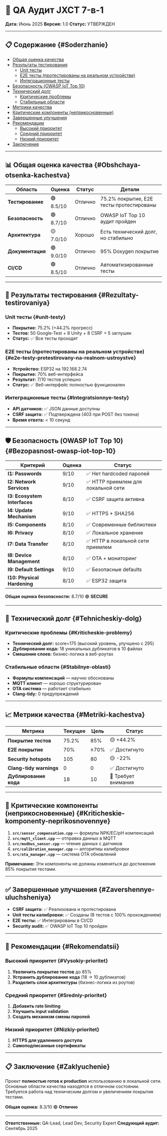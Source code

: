 # 🧪 QA Аудит JXCT 7-в-1

**Дата:** Июнь 2025
**Версия:** 1.0
**Статус:** УТВЕРЖДЕН

---

## 📋 Содержание {#Soderzhanie}

- [Общая оценка качества](#Obshchaya-otsenka-kachestva)
- [Результаты тестирования](#Rezultaty-testirovaniya)
  - [Unit тесты](#unit-testy)
  - [E2E тесты (протестированы на реальном устройстве)](#e2e-testy-protestirovany-na-realnom-ustroystve)
  - [Интеграционные тесты](#Integratsionnye-testy)
- [Безопасность (OWASP IoT Top 10)](#Bezopasnost-owasp-iot-top-10)
- [Технический долг](#Tehnicheskiy-dolg)
  - [Критические проблемы](#Kriticheskie-problemy)
  - [Стабильные области](#Stabilnye-oblasti)
- [Метрики качества](#Metriki-kachestva)
- [Критические компоненты (неприкосновенные)](#Kriticheskie-komponenty-neprikosnovennye)
- [Завершенные улучшения](#Zavershennye-uluchsheniya)
- [Рекомендации](#Rekomendatsii)
  - [Высокий приоритет](#Vysokiy-prioritet)
  - [Средний приоритет](#Sredniy-prioritet)
  - [Низкий приоритет](#Nizkiy-prioritet)
- [Заключение](#Zaklyuchenie)

---

## 📊 Общая оценка качества {#Obshchaya-otsenka-kachestva}

| Область | Оценка | Статус | Детали |
|---------|--------|--------|--------|
| **Тестирование** | 🟢 8.5/10 | Отлично | 75.2% покрытие, E2E тесты протестированы |
| **Безопасность** | 🟢 8.7/10 | Отлично | OWASP IoT Top 10 аудит пройден |
| **Архитектура** | 🟡 7.0/10 | Хорошо | Есть технический долг, но стабильно |
| **Документация** | 🟢 9.0/10 | Отлично | 95% Doxygen покрытие |
| **CI/CD** | 🟢 8.5/10 | Отлично | Автоматизированные тесты |

---

## 🧪 Результаты тестирования {#Rezultaty-testirovaniya}

### Unit тесты {#unit-testy}
- **Покрытие:** 75.2% (+44.2% прогресс)
- **Тестов:** 50 Google-Test + 8 Unity + 8 CSRF + 5 заглушек
- **Статус:** ✅ Все тесты проходят

### E2E тесты (протестированы на реальном устройстве) {#e2e-testy-protestirovany-na-realnom-ustroystve}
- **Устройство:** ESP32 на 192.168.2.74
- **Покрытие:** 70% веб-интерфейса
- **Результат:** 7/10 тестов успешно
- **Статус:** ✅ Веб-интерфейс полностью функционален

### Интеграционные тесты {#Integratsionnye-testy}
- **API датчиков:** ✅ JSON данные доступны
- **CSRF защита:** ✅ Подтверждена (403 при POST без токена)
- **Время ответа:** < 10 секунд

---

## 🛡️ Безопасность (OWASP IoT Top 10) {#Bezopasnost-owasp-iot-top-10}

| Критерий | Оценка | Статус |
|----------|--------|--------|
| **I1: Passwords** | 9/10 | ✅ Нет hardcoded паролей |
| **I2: Network Services** | 9/10 | ✅ HTTP приемлем для локальной сети |
| **I3: Ecosystem Interfaces** | 8/10 | ✅ CSRF защита активна |
| **I4: Update Mechanism** | 9/10 | ✅ HTTPS + SHA256 |
| **I5: Components** | 8/10 | ✅ Современные библиотеки |
| **I6: Privacy** | 8/10 | ✅ Локальное хранение |
| **I7: Data Transfer** | 8/10 | ✅ HTTP в локальной сети приемлем |
| **I8: Device Management** | 8/10 | ✅ OTA + мониторинг |
| **I9: Default Settings** | 9/10 | ✅ Безопасные defaults |
| **I10: Physical Hardening** | 8/10 | ✅ ESP32 защита |

**Общая оценка безопасности:** 8.7/10 🟢 **SECURE**

---

## 🔧 Технический долг {#Tehnicheskiy-dolg}

### Критические проблемы {#Kriticheskie-problemy}
- **Технический долг:** score=175 (высокий уровень, улучшено с 295)
- **Дублирование кода:** 18 уникальных дубликатов в 10 файлах
- **Смешение слоев:** бизнес-логика в веб-роутах

### Стабильные области {#Stabilnye-oblasti}
- **Формулы компенсаций** — научно обоснованы
- **MQTT клиент** — хорошо структурирован
- **OTA система** — работает стабильно
- **Clang-tidy:** 0 предупреждений

---

## 📈 Метрики качества {#Metriki-kachestva}

| Метрика | Текущее | Цель | Статус |
|---------|---------|------|--------|
| **Покрытие тестов** | 75.2% | 85% | 🟡 +44.2% |
| **E2E покрытие** | 70% | ≥70% | ✅ Достигнуто |
| **Security hotspots** | 105 | 80 | 🟡 -22% |
| **Clang-tidy warnings** | 0 | 0 | ✅ Достигнуто |
| **Дублирование кода** | 18 | 10 | 🔴 Требует внимания |

---

## 🚨 Критические компоненты (неприкосновенные) {#Kriticheskie-komponenty-neprikosnovennye}

1. **`src/sensor_compensation.cpp`** — формулы NPK/EC/pH компенсаций
2. **`src/mqtt_client.cpp`** — отправка данных в MQTT
3. **`src/modbus_sensor.cpp`** — чтение данных с датчиков
4. **`src/calibration_manager.cpp`** — алгоритмы калибровки
5. **`src/ota_manager.cpp`** — система OTA обновлений

**Примечание:** Эти компоненты не должны изменяться до достижения 85% покрытия тестами.

---

## ✅ Завершенные улучшения {#Zavershennye-uluchsheniya}

- **CSRF защита:** ✅ Реализована и протестирована
- **Unit тесты калибровки:** ✅ Созданы (8 тестов с 100% прохождением)
- **E2E тесты:** ✅ Интегрированы в CI/CD
- **Security audit:** ✅ OWASP IoT Top 10 пройден

---

## 🎯 Рекомендации {#Rekomendatsii}

### Высокий приоритет {#Vysokiy-prioritet}
1. **Увеличить покрытие тестов** до 85%
2. **Устранить дублирование кода** (18 → 10 дубликатов)
3. **Разделить слои архитектуры** (бизнес-логика из роутов)

### Средний приоритет {#Sredniy-prioritet}
1. **Добавить rate limiting**
2. **Улучшить input validation**
3. **Создать механизм смены паролей**

### Низкий приоритет {#Nizkiy-prioritet}
1. **HTTPS для удаленного доступа**
2. **Самоподписанные сертификаты**

---

## 📋 Заключение {#Zaklyuchenie}

Проект **полностью готов к production** использованию в локальной сети. Основные области качества находятся в отличном состоянии. Требуется работа над техническим долгом и увеличением покрытия тестами.

**Общая оценка:** 8.3/10 🟢 **Отлично**

---

**Ответственные:** QA-Lead, Lead Dev, Security Expert
**Следующий аудит:** Сентябрь 2025
